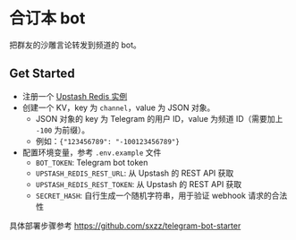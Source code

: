 # 合订本 bot

把群友的沙雕言论转发到频道的 bot。

## Get Started

- 注册一个 [Upstash Redis 实例](https://console.upstash.com/)
- 创建一个 KV，key 为 `channel`，value 为 JSON 对象。
  - JSON 对象的 key 为 Telegram 的用户 ID，value 为频道 ID（需要加上 `-100` 为前缀）。
  - 例如：`{"123456789": "-100123456789"}`
- 配置环境变量，参考 `.env.example` 文件
  - `BOT_TOKEN`: Telegram bot token
  - `UPSTASH_REDIS_REST_URL`: 从 Upstash 的 REST API 获取
  - `UPSTASH_REDIS_REST_TOKEN`: 从 Upstash 的 REST API 获取
  - `SECRET_HASH`: 自行生成一个随机字符串，用于验证 webhook 请求的合法性

具体部署步骤参考 https://github.com/sxzz/telegram-bot-starter
